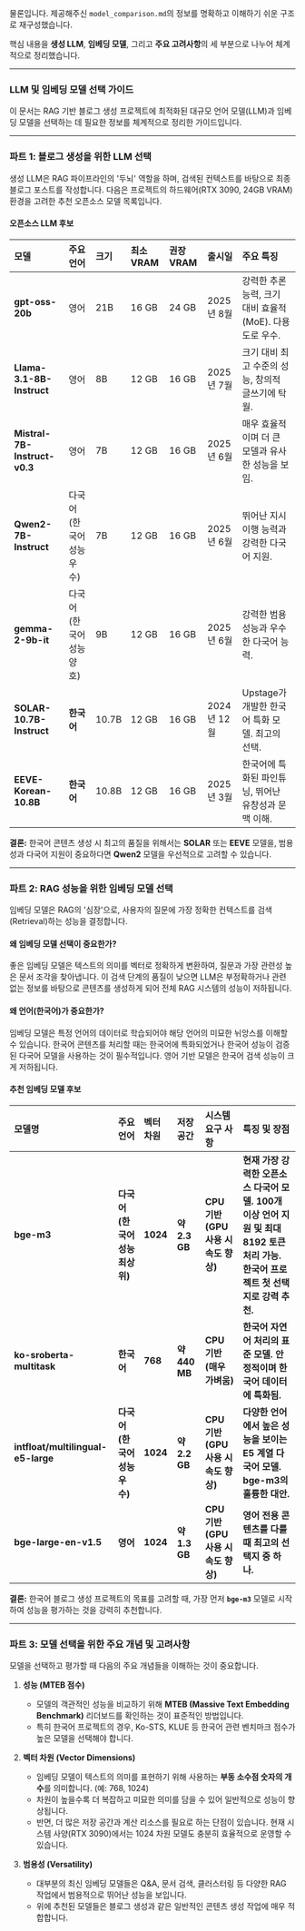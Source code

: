 물론입니다. 제공해주신 `model_comparison.md`의 정보를 명확하고 이해하기 쉬운 구조로 재구성했습니다.

핵심 내용을 **생성 LLM**, **임베딩 모델**, 그리고 **주요 고려사항**의 세 부분으로 나누어 체계적으로 정리했습니다.

***

### **LLM 및 임베딩 모델 선택 가이드**

이 문서는 RAG 기반 블로그 생성 프로젝트에 최적화된 대규모 언어 모델(LLM)과 임베딩 모델을 선택하는 데 필요한 정보를 체계적으로 정리한 가이드입니다.

---

### **파트 1: 블로그 생성을 위한 LLM 선택**

생성 LLM은 RAG 파이프라인의 '두뇌' 역할을 하며, 검색된 컨텍스트를 바탕으로 최종 블로그 포스트를 작성합니다. 다음은 프로젝트의 하드웨어(RTX 3090, 24GB VRAM) 환경을 고려한 추천 오픈소스 모델 목록입니다.

#### **오픈소스 LLM 후보**

| 모델 | 주요 언어 | 크기 | 최소 VRAM | 권장 VRAM | 출시일 | 주요 특징 |
| :--- | :--- | :--- | :--- | :--- | :--- | :--- |
| **gpt-oss-20b** | 영어 | 21B | 16 GB | 24 GB | 2025년 8월 | 강력한 추론 능력, 크기 대비 효율적 (MoE). 다용도로 우수. |
| **Llama-3.1-8B-Instruct** | 영어 | 8B | 12 GB | 16 GB | 2025년 7월 | 크기 대비 최고 수준의 성능, 창의적 글쓰기에 탁월. |
| **Mistral-7B-Instruct-v0.3**| 영어 | 7B | 12 GB | 16 GB | 2025년 6월 | 매우 효율적이며 더 큰 모델과 유사한 성능을 보임. |
| **Qwen2-7B-Instruct** | 다국어 (한국어 성능 우수) | 7B | 12 GB | 16 GB | 2025년 6월 | 뛰어난 지시 이행 능력과 강력한 다국어 지원. |
| **gemma-2-9b-it** | 다국어 (한국어 성능 양호) | 9B | 12 GB | 16 GB | 2025년 6월 | 강력한 범용 성능과 우수한 다국어 능력. |
| **SOLAR-10.7B-Instruct** | **한국어** | 10.7B | 12 GB | 16 GB | 2024년 12월 | Upstage가 개발한 한국어 특화 모델. 최고의 선택. |
| **EEVE-Korean-10.8B** | **한국어** | 10.8B | 12 GB | 16 GB | 2025년 3월 | 한국어에 특화된 파인튜닝, 뛰어난 유창성과 문맥 이해. |

**결론:** 한국어 콘텐츠 생성 시 최고의 품질을 위해서는 **SOLAR** 또는 **EEVE** 모델을, 범용성과 다국어 지원이 중요하다면 **Qwen2** 모델을 우선적으로 고려할 수 있습니다.

---

### **파트 2: RAG 성능을 위한 임베딩 모델 선택**

임베딩 모델은 RAG의 '심장'으로, 사용자의 질문에 가장 정확한 컨텍스트를 검색(Retrieval)하는 성능을 결정합니다.

#### **왜 임베딩 모델 선택이 중요한가?**
좋은 임베딩 모델은 텍스트의 의미를 벡터로 정확하게 변환하여, 질문과 가장 관련성 높은 문서 조각을 찾아냅니다. 이 검색 단계의 품질이 낮으면 LLM은 부정확하거나 관련 없는 정보를 바탕으로 콘텐츠를 생성하게 되어 전체 RAG 시스템의 성능이 저하됩니다.

#### **왜 언어(한국어)가 중요한가?**
임베딩 모델은 특정 언어의 데이터로 학습되어야 해당 언어의 미묘한 뉘앙스를 이해할 수 있습니다. 한국어 콘텐츠를 처리할 때는 한국어에 특화되었거나 한국어 성능이 검증된 다국어 모델을 사용하는 것이 필수적입니다. 영어 기반 모델은 한국어 검색 성능이 크게 저하됩니다.

#### **추천 임베딩 모델 후보**

| 모델명 | 주요 언어 | 벡터 차원 | 저장 공간 | 시스템 요구 사항 | 특징 및 장점 |
| :---- | :---- | :---- | :---- | :---- | :---- |
| **bge-m3** | **다국어 (한국어 성능 최상위)** | **1024** | **약 2.3 GB** | **CPU 기반 (GPU 사용 시 속도 향상)** | **현재 가장 강력한 오픈소스 다국어 모델. 100개 이상 언어 지원 및 최대 8192 토큰 처리 가능. 한국어 프로젝트 첫 선택지로 강력 추천.** |
| **ko-sroberta-multitask** | **한국어** | **768** | **약 440 MB** | **CPU 기반 (매우 가벼움)** | **한국어 자연어 처리의 표준 모델. 안정적이며 한국어 데이터에 특화됨.** |
| **intfloat/multilingual-e5-large** | **다국어 (한국어 성능 우수)** | **1024** | **약 2.2 GB** | **CPU 기반 (GPU 사용 시 속도 향상)** | **다양한 언어에서 높은 성능을 보이는 E5 계열 다국어 모델. bge-m3의 훌륭한 대안.** |
| **bge-large-en-v1.5** | **영어** | **1024** | **약 1.3 GB** | **CPU 기반 (GPU 사용 시 속도 향상)** | **영어 전용 콘텐츠를 다룰 때 최고의 선택지 중 하나.** |

**결론:** 한국어 블로그 생성 프로젝트의 목표를 고려할 때, 가장 먼저 **`bge-m3`** 모델로 시작하여 성능을 평가하는 것을 강력히 추천합니다.

---

### **파트 3: 모델 선택을 위한 주요 개념 및 고려사항**

모델을 선택하고 평가할 때 다음의 주요 개념들을 이해하는 것이 중요합니다.

1.  **성능 (MTEB 점수)**
    * 모델의 객관적인 성능을 비교하기 위해 **MTEB (Massive Text Embedding Benchmark)** 리더보드를 확인하는 것이 표준적인 방법입니다.
    * 특히 한국어 프로젝트의 경우, Ko-STS, KLUE 등 한국어 관련 벤치마크 점수가 높은 모델을 선택해야 합니다.

2.  **벡터 차원 (Vector Dimensions)**
    * 임베딩 모델이 텍스트의 의미를 표현하기 위해 사용하는 **부동 소수점 숫자의 개수**를 의미합니다. (예: 768, 1024)
    * 차원이 높을수록 더 복잡하고 미묘한 의미를 담을 수 있어 일반적으로 성능이 향상됩니다.
    * 반면, 더 많은 저장 공간과 계산 리소스를 필요로 하는 단점이 있습니다. 현재 시스템 사양(RTX 3090)에서는 1024 차원 모델도 충분히 효율적으로 운영할 수 있습니다.

3.  **범용성 (Versatility)**
    * 대부분의 최신 임베딩 모델들은 Q&A, 문서 검색, 클러스터링 등 다양한 RAG 작업에서 범용적으로 뛰어난 성능을 보입니다.
    * 위에 추천된 모델들은 블로그 생성과 같은 일반적인 콘텐츠 생성 작업에 매우 적합합니다.